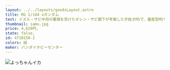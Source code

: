 ```yaml
---
layout: ../../layouts/goodsLayout.astro
title: RG 1/144 νガンダム
text: ドズル・ザビ中将の要請を受けたギレン・ザビ閣下が考案した手抜きMSで、量産型MSザクⅡの量産型である。サクサク描けて組み立ても超簡単。額には「ジ」の1文字（量産型ジオン軍マーク）が輝く。
thumbnail: samu.jpg
price: 4,620円,
state: false,
id: 4710158-2
colors: 緑
maker: バンダイホビーセンター
---
```


![よっちゃんイカ](/images/samu.jpg)
